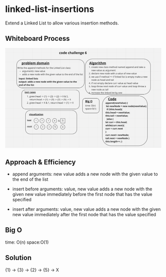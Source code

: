 # linked-list-insertions

Extend a Linked List to allow various insertion methods.

## Whiteboard Process

![linked-list-insertions](./assets/code6.png)

## Approach & Efficiency

- append
arguments: new value
adds a new node with the given value to the end of the list

- insert before
arguments: value, new value
adds a new node with the given new value immediately before the first node that has the value specified

- insert after
arguments: value, new value
adds a new node with the given new value immediately after the first node that has the value specified

## Big O

time: O(n)
space:O(1)

## Solution

{1} -> {3} -> {2} -> {5} -> X
